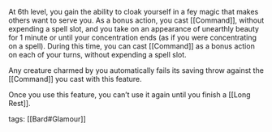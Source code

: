 At 6th level, you gain the ability to cloak yourself in a fey magic that makes others want to serve you. As a bonus action, you cast [[Command]], without expending a spell slot, and you take on an appearance of unearthly beauty for 1 minute or until your concentration ends (as if you were concentrating on a spell). During this time, you can cast [[Command]] as a bonus action on each of your turns, without expending a spell slot.

Any creature charmed by you automatically fails its saving throw against the [[Command]] you cast with this feature.

Once you use this feature, you can’t use it again until you finish a [[Long Rest]].

tags: [[Bard#Glamour]]
